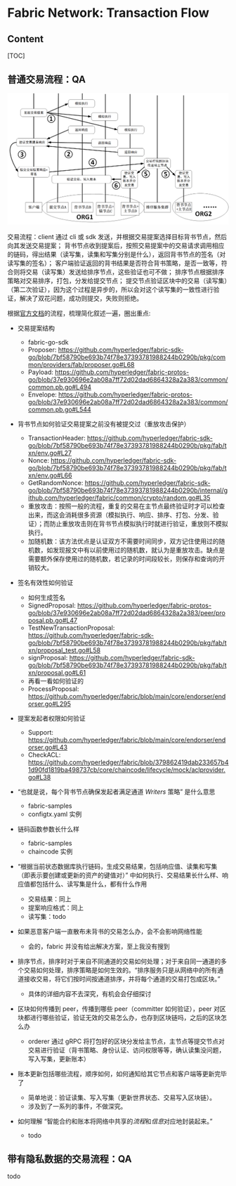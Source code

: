 # Fabric Network: Transaction Flow

## Content

[TOC]

## 普通交易流程：QA

![tx flow norm](res/2021.01.28%20Fabric%20Network%20Transaction%20Flow/tx-flow-norm.png)

交易流程：client 通过 cli 或 sdk 发送，并根据交易提案选择目标背书节点，然后向其发送交易提案；
背书节点收到提案后，按照交易提案中的交易请求调用相应的链码，得出结果（读写集，读集和写集分别是什么），返回背书节点的签名（对读写集的签名）；
客户端验证返回的背书结果是否符合背书策略，是否一致等，符合则将交易（读写集）发送给排序节点，这些验证也可不做；
排序节点根据排序策略对交易排序，打包，分发给提交节点；
提交节点验证区块中的交易（读写集）（第二次验证），因为这个过程是异步的，所以会对这个读写集的一致性进行验证，解决了双花问题，成功则提交，失败则拒绝。

根据[官方文档](https://hyperledger-fabric.readthedocs.io/zh_CN/release-2.2/txflow.html)的流程，梳理简化叙述一遍，圈出重点:

- 交易提案结构 
    - fabric-go-sdk
    - Proposer: https://github.com/hyperledger/fabric-sdk-go/blob/7bf58790be693b74f78e37393781988244b0290b/pkg/common/providers/fab/proposer.go#L68
    - Payload: https://github.com/hyperledger/fabric-protos-go/blob/37e930696e2ab08a7ff72d02dad6864328a2a383/common/common.pb.go#L494
    - Envelope: https://github.com/hyperledger/fabric-protos-go/blob/37e930696e2ab08a7ff72d02dad6864328a2a383/common/common.pb.go#L544

- 背书节点如何验证交易提案之前没有被提交过（重放攻击保护）
    - TransactionHeader: https://github.com/hyperledger/fabric-sdk-go/blob/7bf58790be693b74f78e37393781988244b0290b/pkg/fab/txn/env.go#L27
    - Nonce: https://github.com/hyperledger/fabric-sdk-go/blob/7bf58790be693b74f78e37393781988244b0290b/pkg/fab/txn/env.go#L66
    - GetRandomNonce: https://github.com/hyperledger/fabric-sdk-go/blob/7bf58790be693b74f78e37393781988244b0290b/internal/github.com/hyperledger/fabric/common/crypto/random.go#L35
    - 重放攻击：按照一般的流程，重复的交易在主节点最终验证时才可以检查出来，而这会消耗很多资源（模拟执行、响应、排序、打包、分发、验证）；而防止重放攻击则在背书节点模拟执行时就进行验证，重放则不模拟执行。
    - 加随机数：该方法优点是认证双方不需要时间同步，双方记住使用过的随机数，如发现报文中有以前使用过的随机数，就认为是重放攻击。缺点是需要额外保存使用过的随机数，若记录的时间段较长，则保存和查询的开销较大。
- 签名有效性如何验证
    - 如何生成签名
    - SignedProposal: https://github.com/hyperledger/fabric-protos-go/blob/37e930696e2ab08a7ff72d02dad6864328a2a383/peer/proposal.pb.go#L47
    - TestNewTransactionProposal: https://github.com/hyperledger/fabric-sdk-go/blob/7bf58790be693b74f78e37393781988244b0290b/pkg/fab/txn/proposal_test.go#L58
    - signProposal: https://github.com/hyperledger/fabric-sdk-go/blob/7bf58790be693b74f78e37393781988244b0290b/pkg/fab/txn/proposal.go#L61
    - 再看一看如何验证的
    - ProcessProposal: https://github.com/hyperledger/fabric/blob/main/core/endorser/endorser.go#L295
- 提案发起者权限如何验证
    - Support: https://github.com/hyperledger/fabric/blob/main/core/endorser/endorser.go#L43
    - CheckACL: https://github.com/hyperledger/fabric/blob/379862419dab233657b41d90fd1819ba498737cb/core/chaincode/lifecycle/mock/aclprovider.go#L38
- “也就是说，每个背书节点确保发起者满足通道 *Writers* 策略” 是什么意思
    - fabric-samples
    - configtx.yaml 实例
- 链码函数参数长什么样
    - fabric-samples
    - chaincode 实例
- “根据当前状态数据库执行链码，生成交易结果，包括响应值、读集和写集（即表示要创建或更新的资产的键值对）” 中如何执行、交易结果长什么样、响应值都包括什么、读写集是什么，都有什么作用
    - 交易结果：同上
    - 提案响应格式：同上
    - 读写集：todo
- 如果恶意客户端一直散布未背书的交易怎么办，会不会影响网络性能
    - 会的，fabric 并没有给出解决方案，至上我没有搜到
- 排序节点，排序时对于来自不同通道的交易如何处理；对于来自同一通道的多个交易如何处理，排序策略是如何生效的。“排序服务只是从网络中的所有通道接收交易，将它们按时间按通道排序，并将每个通道的交易打包成区块。”
    - 具体的详细内容不去深究，有机会会仔细探讨
- 区块如何传播到 peer，传播到哪些 peer（committer 如何验证），peer 对区块都进行哪些验证，验证无效的交易怎么办，也存到区块链吗，之后的区块怎么办
    - orderer 通过 gRPC 将打包好的区块分发给主节点，主节点等提交节点对交易进行验证（背书策略、身份认证、访问权限等等，确认读集没问题，写入写集，更新账本）
- 账本更新包括哪些流程，顺序如何，如何通知给其它节点和客户端等更新完毕了
    - 简单地说：验证读集、写入写集（更新世界状态、交易写入区块链）。
    - 涉及到了一系列的事件，不做深究。

- 如何理解 “智能合约和账本将网络中共享的*流程*和*信息*对应地封装起来。”
    - todo



## 带有隐私数据的交易流程：QA

todo